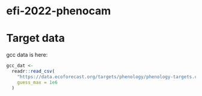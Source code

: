 
# efi-2022-phenocam

<!-- badges: start -->
<!-- badges: end -->

# Target data

gcc data is here:

```r
gcc_dat <- 
  readr::read_csv(
    "https://data.ecoforecast.org/targets/phenology/phenology-targets.csv.gz",
    guess_max = 1e6
  )

```